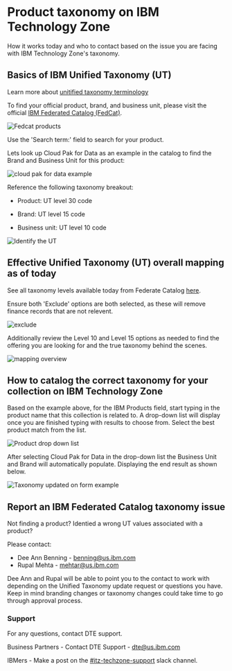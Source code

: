 # Product taxonomy on IBM Technology Zone

How it works today and who to contact based on the issue you are facing with IBM Technology Zone's taxonomy. 

## Basics of IBM Unified Taxonomy (UT)

Learn more about [unitified taxonomy terminology](https://w3.ibm.com/w3publisher/unified-taxonomy/ut-terminology)

To find your official product, brand, and business unit, please visit the official [IBM Federated Catalog (FedCat)](https://uatfedcat001.w3-969.ibm.com:9201/).

![Fedcat products](https://github.com/IBM/dte-support-public/blob/main/IBM-Technology-Zone/IBM-Technology-Zone-Runbooks/Images/Fedcat%20products.png)

Use the 'Search term:' field to search for your product. 

Lets look up Cloud Pak for Data as an example in the catalog to find the Brand and Business Unit for this product: 


![cloud pak for data example](https://github.com/IBM/dte-support-public/blob/main/IBM-Technology-Zone/IBM-Technology-Zone-Runbooks/Images/cloudpakfordata-ut-example.png)

Reference the following taxonomy breakout:

* Product: UT level 30 code

* Brand: UT level 15 code

* Business unit: UT level 10 code

![Identify the UT](https://github.com/IBM/dte-support-public/blob/main/IBM-Technology-Zone/IBM-Technology-Zone-Runbooks/Images/Identify%20the%20UT.png)


## Effective Unified Taxonomy (UT) overall mapping as of today

See all taxonomy levels available today from Federate Catalog [here](https://prodfedcat001.w3-969.ibm.com:9201/ut_hierarchy.html).

Ensure both 'Exclude' options are both selected, as these will remove finance records that are not relevent.

![exclude](https://github.com/IBM/dte-support-public/blob/main/IBM-Technology-Zone/IBM-Technology-Zone-Runbooks/Images/exclude%20fields.png)

Additionally review the Level 10 and Level 15 options as needed to find the offering you are looking for and the true taxonomy behind the scenes. 

![mapping overview](https://github.com/IBM/dte-support-public/blob/main/IBM-Technology-Zone/IBM-Technology-Zone-Runbooks/Images/overview%20taxonomy.png)

## How to catalog the correct taxonomy for your collection on IBM Technology Zone

Based on the example above, for the IBM Products field, start typing in the product name that this collection is related to. A drop-down list will display once you are finished typing with results to choose from. Select the best product match from the list. 

![Product drop down list](https://github.com/IBM/dte-support-public/blob/main/IBM-Technology-Zone/IBM-Technology-Zone-Runbooks/Images/product%20drop%20down%20list.png)

After selecting Cloud Pak for Data in the drop-down list the Business Unit and Brand will automatically populate. Displaying the end result as shown below. 

![Taxonomy updated on form example](https://github.com/IBM/dte-support-public/blob/main/IBM-Technology-Zone/IBM-Technology-Zone-Runbooks/Images/taxonomy%20updated%20on%20form%20example.png)



## Report an IBM Federated Catalog taxonomy issue

Not finding a product? 
Identied a wrong UT values associated with a product? 

Please contact: 

* Dee Ann Benning - benning@us.ibm.com
* Rupal Mehta - mehtar@us.ibm.com

Dee Ann and Rupal will be able to point you to the contact to work with depending on the Unified Taxonomy update request or questions you have. Keep in mind branding changes or taxonomy changes could take time to go through approval process. 


### Support

For any questions, contact DTE support.

Business Partners - Contact DTE Support - dte@us.ibm.com

IBMers - Make a post on the [#itz-techzone-support](https://ibm-dte.slack.com/archives/C0124J683GW) slack channel.
